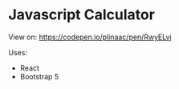 # Javascript Calculator

View on: https://codepen.io/plinaac/pen/RwyELvj

Uses: 
- React
- Bootstrap 5
